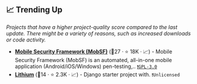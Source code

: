 ## 📈 Trending Up

_Projects that have a higher project-quality score compared to the last update. There might be a variety of reasons, such as increased downloads or code activity._

- <b><a href="https://github.com/MobSF/Mobile-Security-Framework-MobSF">Mobile Security Framework (MobSF)</a></b> (🥉27 ·  ⭐ 18K · 📈) - Mobile Security Framework (MobSF) is an automated, all-in-one mobile application (Android/iOS/Windows) pen-testing,.. <code><a href="http://bit.ly/2M0xdwT">❗️GPL-3.0</a></code>
- <b><a href="https://github.com/wsvincent/lithium">Lithium</a></b> (🥈14 ·  ⭐ 2.3K · 📈) - Django starter project with. <code>❗Unlicensed</code>


